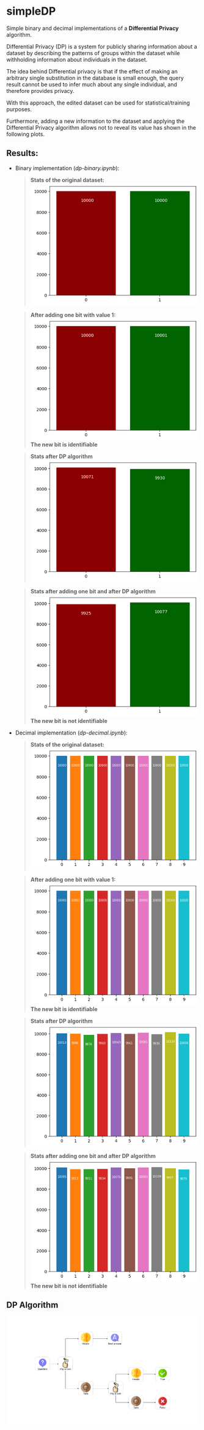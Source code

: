 # simpleDP
Simple binary and decimal implementations of a **Differential Privacy** algorithm.

Differential Privacy (DP) is a system for publicly sharing information about a dataset by describing the patterns of groups within the dataset while withholding information about individuals in the dataset.

The idea behind Differential privacy is that if the effect of making an arbitrary single substitution in the database is small enough, the query result cannot be used to infer much about any single individual, and therefore provides privacy.

With this approach, the edited dataset can be used for statistical/training purposes.

Furthermore, adding a new information to the dataset and applying the Differential Privacy algorithm allows not to reveal its value has shown in the following plots.

## Results:

- Binary implementation (*dp-binary.ipynb*):

    >**Stats of the original dataset:**\
    >![](plots/binary/noDP.png)

    >**After adding one bit with value 1:**\
    >![](plots/binary/noDP+1.png)\
    >**The new bit is identifiable**

    >**Stats after DP algorithm**\
    >![](plots/binary/DP.png)

    >**Stats after adding one bit and after DP algorithm**\
    >![](plots/binary/DP+1.png)\
    >**The new bit is not identifiable**

- Decimal implementation (*dp-decimal.ipynb*):

    >**Stats of the original dataset:**\
    >![](plots/decimal/noDP.png)

    >**After adding one bit with value 1:**\
    >![](plots/decimal/noDP+1.png)\
    >**The new bit is identifiable**

    >**Stats after DP algorithm**\
    >![](plots/decimal/DP.png)

    >**Stats after adding one bit and after DP algorithm**\
    >![](plots/decimal/DP+1.png)\
    >**The new bit is not identifiable**

## DP Algorithm
![](DP-algorithm-scheme.png)